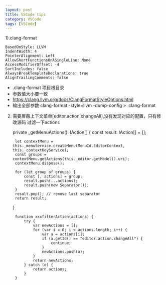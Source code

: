 ```yaml
---
layout: post
title: VSCode tips
category: VSCode
tags: [VSCode]
---
```


1).clang-format

    BasedOnStyle: LLVM
    IndentWidth: 4
    PointerAlignment: Left
    AllowShortFunctionsOnASingleLine: None
    AccessModifierOffset: -4
    SortIncludes: false
    AlwaysBreakTemplateDeclarations: true
    AlignTrailingComments: false

- .clang-format 项目根目录
- 参数值大小要一致
- https://clang.llvm.org/docs/ClangFormatStyleOptions.html 
- 输出全部参数 clang-format -style=llvm -dump-config > .clang-format


       
2) 需要屏蔽上下文菜单[editor.action.changeAll],没有发现对应的配置，只有修改源码
过滤一下actions 

    private _getMenuActions(): IAction[] {
        const result: IAction[] = [];

        let contextMenu = this._menuService.createMenu(MenuId.EditorContext, this._contextKeyService);
        const groups = contextMenu.getActions(this._editor.getModel().uri);
        contextMenu.dispose();

        for (let group of groups) {
            const [, actions] = group;
            result.push(...actions);
            result.push(new Separator());
        }
        result.pop(); // remove last separator
        return result;
    }




        function xxxfilterAction(actions) {
            try {
                var newActions = [];
                for (var i = 0; i < actions.length; i++) {
                    var a = actions[i];
                    if (a.getId() == "editor.action.changeAll") {
                        continue;
                    }
                    newActions.push(a);
                }
                return newActions;
            } catch (e) {
                return actions;
            }
        }

